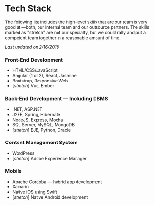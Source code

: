 # Tech Stack

The following list includes the high-level skills that are our team is very good at —both, our internal team and our outsource partners. The skills marked as "stretch" are not our specialty, but we could rally and put a competent team together in a reasonable amount of time.

_Last updated on 2/16/2018_

### Front-End Development
* HTML/CSS/JavaScript
* Angular (1 or 2), React, Jasmine
* Bootstrap, Responsive Web
* [_stretch_] Vue, Ember

### Back-End Development — Including DBMS
* .NET, ASP.NET
* J2EE, Spring, Hibernate
* NodeJS, Express, Mocha
* SQL Server, MySQL, MongoDB
* [_stretch_] EJB, Python, Oracle

### Content Management System
* WordPress
* [_stretch_] Adobe Experience Manager

### Mobile
* Apache Cordoba — hybrid app development
* Xamarin
* Native iOS using Swift
* [_stretch_] Native Android development 


